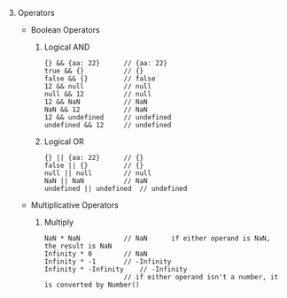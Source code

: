 3.  Operators

    *   Boolean Operators

        1.  Logical AND

                {} && {aa: 22}      // {aa: 22}
                true && {}          // {}
                false && {}         // false
                12 && null          // null
                null && 12          // null
                12 && NaN           // NaN
                NaN && 12           // NaN
                12 && undefined     // undefined
                undefined && 12     // undefined

        2.  Logical OR

                {} || {aa: 22}      // {}
                false || {}         // {}
                null || null        // null
                NaN || NaN          // NaN
                undefined || undefined  // undefined

    *   Multiplicative Operators

        1.  Multiply

                NaN * NaN           // NaN      if either operand is NaN, the result is NaN
                Infinity * 0        // NaN
                Infinity * -1       // -Infinity
                Infinity * -Infinity    // -Infinity
                                    // if either operand isn't a number, it is converted by Number()
